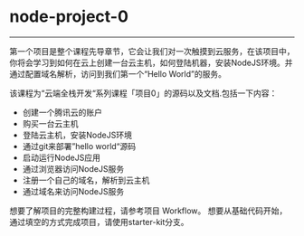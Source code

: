 ﻿# node-project-0

---
第一个项目是整个课程先导章节，它会让我们对一次触摸到云服务，在该项目中，你将会学习到如何在云上创建一台云主机，如何登陆机器，安装NodeJS环境。并通过配置域名解析，访问到我们第一个“Hello World”的服务。

该课程为“云端全栈开发“系列课程「项目0」的源码以及文档.包括一下内容：

- 创建一个腾讯云的账户
- 购买一台云主机
- 登陆云主机，安装NodeJS环境
- 通过git来部署”hello world“源码
- 启动运行NodeJS应用
- 通过浏览器访问NodeJS服务
- 注册一个自己的域名，解析到云主机
- 通过域名来访问NodeJS服务

想要了解项目的完整构建过程，请参考项目 Workflow。 想要从基础代码开始，通过填空的方式完成项目，请使用starter-kit分支。

